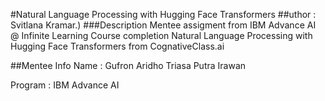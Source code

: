 #Natural Language Processing with Hugging Face Transformers
##uthor : Svitlana Kramar.)
###Description
Mentee assigment from IBM Advance AI @ Infinite Learning Course completion Natural Language Processing with Hugging Face Transformers from CognativeClass.ai

##Mentee Info
Name : Gufron Aridho Triasa Putra Irawan

Program : IBM Advance AI
